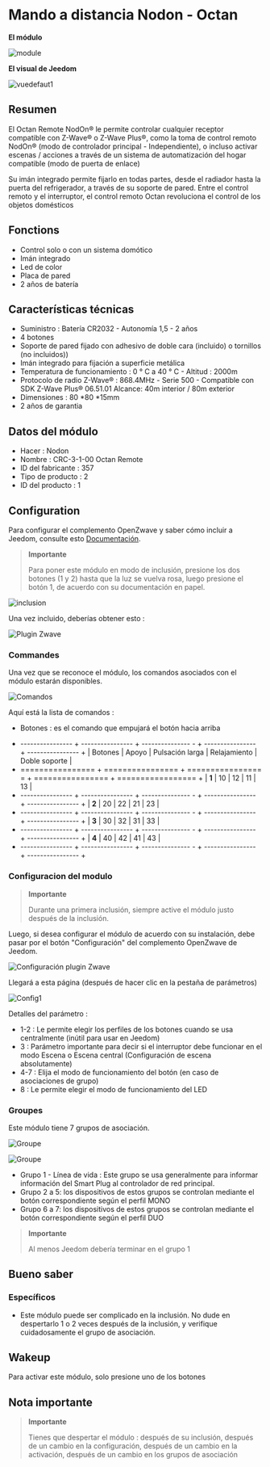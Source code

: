 # Mando a distancia Nodon - Octan

**El módulo**

![module](images/nodon.octan/module.jpg)

**El visual de Jeedom**

![vuedefaut1](images/nodon.octan/vuedefaut1.jpg)

## Resumen

El Octan Remote NodOn® le permite controlar cualquier receptor compatible con Z-Wave® o Z-Wave Plus®, como la toma de control remoto NodOn® (modo de controlador principal - Independiente), o incluso activar escenas / acciones a través de un sistema de automatización del hogar compatible (modo de puerta de enlace)

Su imán integrado permite fijarlo en todas partes, desde el radiador hasta la puerta del refrigerador, a través de su soporte de pared. Entre el control remoto y el interruptor, el control remoto Octan revoluciona el control de los objetos domésticos

## Fonctions

-   Control solo o con un sistema domótico
-   Imán integrado
-   Led de color
-   Placa de pared
-   2 años de batería

## Características técnicas

-   Suministro : Batería CR2032 - Autonomía 1,5 - 2 años
-   4 botones
-   Soporte de pared fijado con adhesivo de doble cara (incluido) o tornillos (no incluidos))
-   Imán integrado para fijación a superficie metálica
-   Temperatura de funcionamiento : 0 ° C a 40 ° C - Altitud : 2000m
-   Protocolo de radio Z-Wave® : 868.4MHz - Serie 500 - Compatible con SDK Z-Wave Plus® 06.51.01 Alcance: 40m interior / 80m exterior
-   Dimensiones : 80 \*80 \*15mm
-   2 años de garantia

## Datos del módulo

-   Hacer : Nodon
-   Nombre : CRC-3-1-00 Octan Remote
-   ID del fabricante : 357
-   Tipo de producto : 2
-   ID del producto : 1

## Configuration

Para configurar el complemento OpenZwave y saber cómo incluir a Jeedom, consulte esto [Documentación](https://doc.jeedom.com/es_ES/plugins/automation%20protocol/openzwave/).

> **Importante**
>
> Para poner este módulo en modo de inclusión, presione los dos botones (1 y 2) hasta que la luz se vuelva rosa, luego presione el botón 1, de acuerdo con su documentación en papel.

![inclusion](images/nodon.octan/inclusion.jpg)

Una vez incluido, deberías obtener esto :

![Plugin Zwave](images/nodon.octan/information.jpg)

### Commandes

Una vez que se reconoce el módulo, los comandos asociados con el módulo estarán disponibles.

![Comandos](images/nodon.octan/commandes.jpg)

Aquí está la lista de comandos :

-   Botones : es el comando que empujará el botón hacia arriba

+ ---------------- + ---------------- + --------------- - + ---------------- + ---------------- +
| Botones        | Apoyo          | Pulsación larga     | Relajamiento    | Doble soporte   |
+ ================ + ================ + ================ = + ================ + ================= +
| **1**          | 10             | 12             | 11             | 13             |
+ ---------------- + ---------------- + --------------- - + ---------------- + ---------------- +
| **2**          | 20             | 22             | 21             | 23             |
+ ---------------- + ---------------- + --------------- - + ---------------- + ---------------- +
| **3**          | 30             | 32             | 31             | 33             |
+ ---------------- + ---------------- + --------------- - + ---------------- + ---------------- +
| **4**          | 40             | 42             | 41             | 43             |
+ ---------------- + ---------------- + --------------- - + ---------------- + ---------------- +

### Configuracion del modulo

> **Importante**
>
> Durante una primera inclusión, siempre active el módulo justo después de la inclusión.

Luego, si desea configurar el módulo de acuerdo con su instalación, debe pasar por el botón "Configuración" del complemento OpenZwave de Jeedom.

![Configuración plugin Zwave](images/plugin/bouton_configuration.jpg)

Llegará a esta página (después de hacer clic en la pestaña de parámetros)

![Config1](images/nodon.octan/config1.jpg)

Detalles del parámetro :

-   1-2 : Le permite elegir los perfiles de los botones cuando se usa centralmente (inútil para usar en Jeedom)
-   3 : Parámetro importante para decir si el interruptor debe funcionar en el modo Escena o Escena central (Configuración de escena absolutamente)
-   4-7 : Elija el modo de funcionamiento del botón (en caso de asociaciones de grupo)
-   8 : Le permite elegir el modo de funcionamiento del LED

### Groupes

Este módulo tiene 7 grupos de asociación.

![Groupe](images/nodon.octan/groupe.jpg)

![Groupe](images/nodon.octan/groupe2.jpg)

-   Grupo 1 - Línea de vida : Este grupo se usa generalmente para informar información del Smart Plug al controlador de red principal.
-   Grupo 2 a 5: los dispositivos de estos grupos se controlan mediante el botón correspondiente según el perfil MONO
-   Grupo 6 a 7: los dispositivos de estos grupos se controlan mediante el botón correspondiente según el perfil DUO

> **Importante**
>
> Al menos Jeedom debería terminar en el grupo 1

## Bueno saber

### Específicos

-   Este módulo puede ser complicado en la inclusión. No dude en despertarlo 1 o 2 veces después de la inclusión, y verifique cuidadosamente el grupo de asociación.

## Wakeup

Para activar este módulo, solo presione uno de los botones

## Nota importante

> **Importante**
>
> Tienes que despertar el módulo : después de su inclusión, después de un cambio en la configuración, después de un cambio en la activación, después de un cambio en los grupos de asociación
